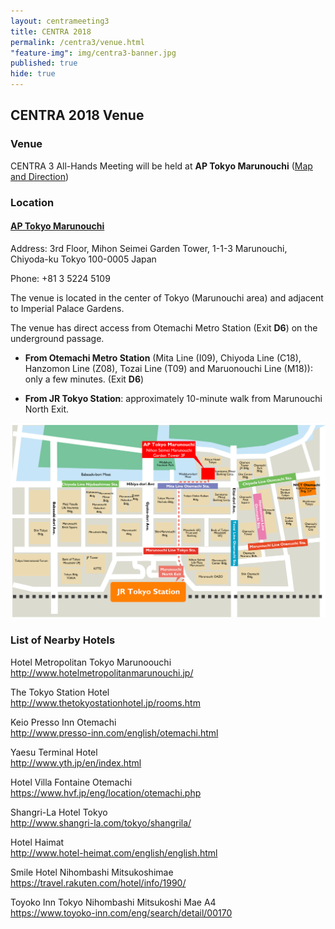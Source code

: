 ```yaml
---
layout: centrameeting3
title: CENTRA 2018
permalink: /centra3/venue.html
"feature-img": img/centra3-banner.jpg
published: true
hide: true
---
```


## CENTRA 2018 Venue

### Venue

CENTRA 3 All-Hands Meeting will be held at **AP Tokyo Marunouchi** ([Map and Direction](https://www.google.co.jp/maps/place/%E3%82%B3%E3%83%B3%E3%83%99%E3%83%B3%E3%82%B7%E3%83%A7%E3%83%B3%E3%83%AB%E3%83%BC%E3%83%A0AP%E6%9D%B1%E4%BA%AC%E4%B8%B8%E3%81%AE%E5%86%85/@35.6844264,139.7600255,17z/data=!3m1!4b1!4m5!3m4!1s0x60188c08100a5399:0x4deb54a0081cf594!8m2!3d35.6844264!4d139.7622142?dcr=0))

### Location
#### [AP Tokyo Marunouchi](https://www.tc-forum.co.jp/kanto-area/ap-marunouchi/)

Address: 3rd Floor, Mihon Seimei Garden Tower, 1-1-3 Marunouchi, Chiyoda-ku Tokyo 100-0005 Japan

Phone: +81 3 5224 5109

The venue is located in the center of Tokyo (Marunouchi area) and adjacent to Imperial Palace Gardens.

The venue has direct access from Otemachi Metro Station (Exit **D6**) on the underground passage.
* **From Otemachi Metro Station** (Mita Line (I09), Chiyoda Line (C18), Hanzomon Line (Z08), Tozai Line (T09) and Maruonouchi Line (M18)): only a few minutes. (Exit **D6**)

* **From JR Tokyo Station**: approximately 10-minute walk from Marunouchi North Exit.

<img src="/img/centra3_venue_access.png" alt="CENTRA3 venue access" style="margin-right: auto;margin-left: auto;" class="img-responsive">

### List of Nearby Hotels

Hotel Metropolitan Tokyo Marunoouchi <br />
<a href="http://www.hotelmetropolitanmarunouchi.jp/" target="_blank">http://www.hotelmetropolitanmarunouchi.jp/</a> 

The Tokyo Station Hotel <br />
<a href="http://www.thetokyostationhotel.jp/rooms.htm" target="_blank">http://www.thetokyostationhotel.jp/rooms.htm</a> <br/>

Keio Presso Inn Otemachi <br />
<a href="http://www.presso-inn.com/english/otemachi.html" target="_blank">http://www.presso-inn.com/english/otemachi.html</a> <br />

Yaesu Terminal Hotel <br />
<a href="http://www.yth.jp/en/index.html" target="_blank">http://www.yth.jp/en/index.html</a> <br />

Hotel Villa Fontaine Otemachi <br />
<a href="https://www.hvf.jp/eng/location/otemachi.php" target="_blank">https://www.hvf.jp/eng/location/otemachi.php</a> <br />

Shangri-La Hotel Tokyo <br />
<a href="http://www.shangri-la.com/tokyo/shangrila/" target="_blank">http://www.shangri-la.com/tokyo/shangrila/</a> <br />

Hotel Haimat <br />
<a href="http://www.hotel-heimat.com/english/english.html" target="_blank"><http://www.hotel-heimat.com/english/english.html></a> <br />

Smile Hotel Nihombashi Mitsukoshimae <br />
<a href="https://travel.rakuten.com/hotel/info/1990/" target="_blank"><https://travel.rakuten.com/hotel/info/1990/></a> <br />

Toyoko Inn Tokyo Nihombashi Mitsukoshi Mae A4 <br />
<a href="https://www.toyoko-inn.com/eng/search/detail/00170" target="_blank"><https://www.toyoko-inn.com/eng/search/detail/00170></a> <br />

